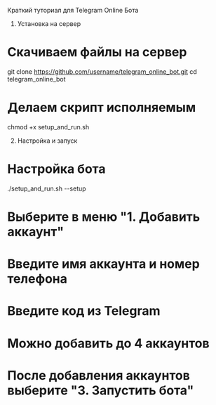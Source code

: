 Краткий туториал для Telegram Online Бота
1. Установка на сервер
# Скачиваем файлы на сервер
git clone https://github.com/username/telegram_online_bot.git
cd telegram_online_bot

# Делаем скрипт исполняемым
chmod +x setup_and_run.sh

2. Настройка и запуск
# Настройка бота 
./setup_and_run.sh --setup

# Выберите в меню "1. Добавить аккаунт"
# Введите имя аккаунта и номер телефона
# Введите код из Telegram
# Можно добавить до 4 аккаунтов
# После добавления аккаунтов выберите "3. Запустить бота"
